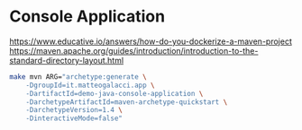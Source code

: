 Console Application
===

https://www.educative.io/answers/how-do-you-dockerize-a-maven-project
https://maven.apache.org/guides/introduction/introduction-to-the-standard-directory-layout.html

``` bash
make mvn ARG="archetype:generate \
    -DgroupId=it.matteogalacci.app \
    -DartifactId=demo-java-console-application \
    -DarchetypeArtifactId=maven-archetype-quickstart \
    -DarchetypeVersion=1.4 \
    -DinteractiveMode=false"
```